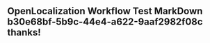 <properties
ms.topic="hero-topic"
ms.test1="hero-topic"
ms.test2="test"/>

## OpenLocalization Workflow Test MarkDown b30e68bf-5b9c-44e4-a622-9aaf2982f08c thanks!
